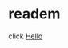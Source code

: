 # readem


click [Hello](https://subscribe?location=https%3A%2F%2Fraw.githubusercontent.com%2Fxxcriticxx%2F.pl-host-file%2Fmaster%2Fhosts.txt&amp)
